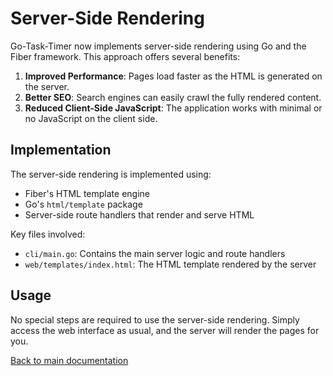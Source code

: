 # Server-Side Rendering

Go-Task-Timer now implements server-side rendering using Go and the Fiber framework. This approach offers several benefits:

1. **Improved Performance**: Pages load faster as the HTML is generated on the server.
2. **Better SEO**: Search engines can easily crawl the fully rendered content.
3. **Reduced Client-Side JavaScript**: The application works with minimal or no JavaScript on the client side.

## Implementation

The server-side rendering is implemented using:

- Fiber's HTML template engine
- Go's `html/template` package
- Server-side route handlers that render and serve HTML

Key files involved:

- `cli/main.go`: Contains the main server logic and route handlers
- `web/templates/index.html`: The HTML template rendered by the server

## Usage

No special steps are required to use the server-side rendering. Simply access the web interface as usual, and the server will render the pages for you.

[Back to main documentation](index.md)